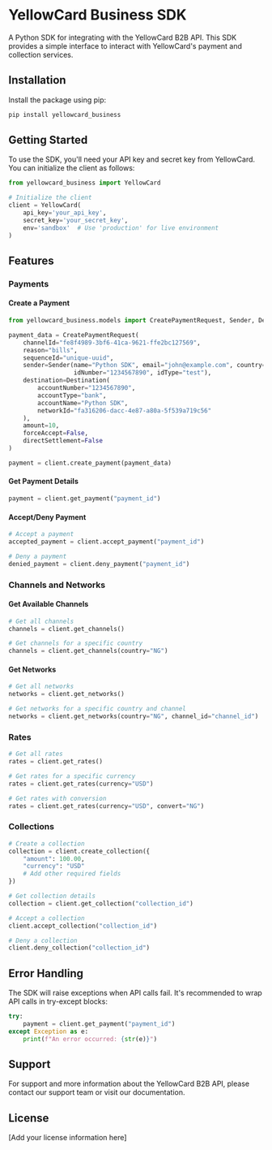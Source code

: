 # YellowCard Business SDK

A Python SDK for integrating with the YellowCard B2B API. This SDK provides a simple interface to interact with YellowCard's payment and collection services.

## Installation

Install the package using pip:

```bash
pip install yellowcard_business
```

## Getting Started

To use the SDK, you'll need your API key and secret key from YellowCard. You can initialize the client as follows:

```python
from yellowcard_business import YellowCard

# Initialize the client
client = YellowCard(
    api_key='your_api_key',
    secret_key='your_secret_key',
    env='sandbox'  # Use 'production' for live environment
)
```

## Features

### Payments

#### Create a Payment
```python
from yellowcard_business.models import CreatePaymentRequest, Sender, Destination, AccountType

payment_data = CreatePaymentRequest(
    channelId="fe8f4989-3bf6-41ca-9621-ffe2bc127569",
    reason="bills",
    sequenceId="unique-uuid",
    sender=Sender(name="Python SDK", email="john@example.com", country="NG", address="test", dob="1990-01-01",
                  idNumber="1234567890", idType="test"),
    destination=Destination(
        accountNumber="1234567890",
        accountType="bank",
        accountName="Python SDK",
        networkId="fa316206-dacc-4e87-a80a-5f539a719c56"
    ),
    amount=10,
    forceAccept=False,
    directSettlement=False
)

payment = client.create_payment(payment_data)
```

#### Get Payment Details
```python
payment = client.get_payment("payment_id")
```

#### Accept/Deny Payment
```python
# Accept a payment
accepted_payment = client.accept_payment("payment_id")

# Deny a payment
denied_payment = client.deny_payment("payment_id")
```

### Channels and Networks

#### Get Available Channels
```python
# Get all channels
channels = client.get_channels()

# Get channels for a specific country
channels = client.get_channels(country="NG")
```

#### Get Networks
```python
# Get all networks
networks = client.get_networks()

# Get networks for a specific country and channel
networks = client.get_networks(country="NG", channel_id="channel_id")
```

### Rates

```python
# Get all rates
rates = client.get_rates()

# Get rates for a specific currency
rates = client.get_rates(currency="USD")

# Get rates with conversion
rates = client.get_rates(currency="USD", convert="NG")
```

### Collections

```python
# Create a collection
collection = client.create_collection({
    "amount": 100.00,
    "currency": "USD"
    # Add other required fields
})

# Get collection details
collection = client.get_collection("collection_id")

# Accept a collection
client.accept_collection("collection_id")

# Deny a collection
client.deny_collection("collection_id")
```

## Error Handling

The SDK will raise exceptions when API calls fail. It's recommended to wrap API calls in try-except blocks:

```python
try:
    payment = client.get_payment("payment_id")
except Exception as e:
    print(f"An error occurred: {str(e)}")
```

## Support

For support and more information about the YellowCard B2B API, please contact our support team or visit our documentation.

## License

[Add your license information here]

